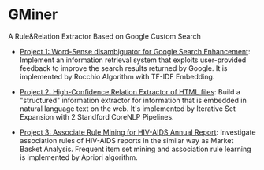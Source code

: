 # GMiner
A Rule&amp;Relation Extractor Based on Google Custom Search

* [Project 1: Word-Sense disambiguator for Google Search Enhancement](proj1/README.md): Implement an information retrieval system that exploits user-provided feedback to improve the search results returned by Google. It is implemented by Rocchio Algorithm with TF-IDF Embedding.

* [Project 2: High-Confidence Relation Extractor of HTML files](proj2/README.md): Build a "structured" information extractor for information that is embedded in natural language text on the web. It's implemented by Iterative Set Expansion with 2 Standford CoreNLP Pipelines.

* [Project 3: Associate Rule Mining for HIV-AIDS Annual Report](proj2/README.md): Investigate association rules of HIV-AIDS reports in the similar way as Market Basket Analysis. Frequent item set mining and association rule learning is implemented by Apriori algorithm.
